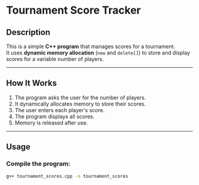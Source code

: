 # Tournament Score Tracker 

##  Description
This is a simple **C++ program** that manages scores for a tournament.  
It uses **dynamic memory allocation** (`new` and `delete[]`) to store and display scores for a variable number of players.

---

## How It Works
1. The program asks the user for the number of players.
2. It dynamically allocates memory to store their scores.
3. The user enters each player's score.
4. The program displays all scores.
5. Memory is released after use.


---

##  Usage

### Compile the program:
```bash
g++ tournament_scores.cpp -o tournament_scores
